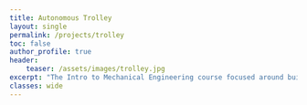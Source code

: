 ```yaml
---
title: Autonomous Trolley
layout: single
permalink: /projects/trolley
toc: false
author_profile: true
header:
    teaser: /assets/images/trolley.jpg
excerpt: "The Intro to Mechanical Engineering course focused around building an obstacle-avoiding trolley using an Arduino and custom gearbox, and custom lightweight chassis."
classes: wide
---
```


